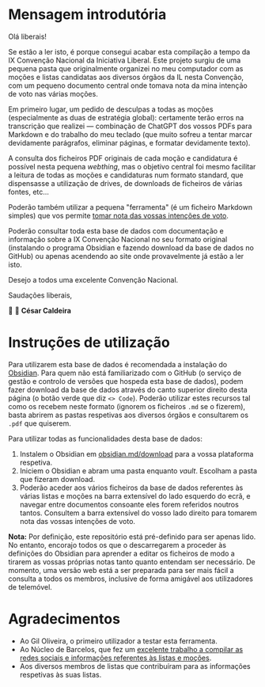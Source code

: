# Mensagem introdutória

Olá liberais!

Se estão a ler isto, é porque consegui acabar esta compilação a tempo da IX Convenção Nacional da Iniciativa Liberal. Este projeto surgiu de uma pequena pasta que originalmente organizei no meu computador com as moções e listas candidatas aos diversos órgãos da IL nesta Convenção, com um pequeno documento central onde tomava nota da mina intenção de voto nas várias moções.

Em primeiro lugar, um pedido de desculpas a todas as moções (especialmente as duas de estratégia global): certamente terão erros na transcrição que realizei — combinação de ChatGPT dos vossos PDFs para Markdown e do trabalho do meu teclado (que muito sofreu a tentar marcar devidamente parágrafos, eliminar páginas, e formatar devidamente texto).

A consulta dos ficheiros PDF originais de cada moção e candidatura é possível nesta pequena *webthing*, mas o objetivo central foi mesmo facilitar a leitura de todas as moções e candidaturas num formato standard, que dispensasse a utilização de drives, de downloads de ficheiros de várias fontes, etc...

Poderão também utilizar a pequena "ferramenta" (é um ficheiro Markdown simples) que vos permite [tomar nota das vossas intenções de voto](<0. Pessoal/Intenções de Voto.md>).

Poderão consultar toda esta base de dados com documentação e informação sobre a IX Convenção Nacional no seu formato original (instalando o programa Obsidian e fazendo download da base de dados no GitHub) ou apenas acendendo ao site onde provavelmente já estão a ler isto.

Desejo a todos uma excelente Convenção Nacional.

Saudações liberais,

🔴 🔵 **César Caldeira**

# Instruções de utilização

Para utilizarem esta base de dados é recomendada a instalação do [Obsidian](https://obsidian.md). Para quem não está familiarizado com o GitHub (o serviço de gestão e controlo de versões que hospeda esta base de dados), podem fazer download da base de dados através do canto superior direito desta página (o botão verde que diz `<> Code`). Poderão utilizar estes recursos tal como os recebem neste formato (ignorem os ficheiros `.md` se o fizerem), basta abrirem as pastas respetivas aos diversos órgãos e consultarem os `.pdf` que quiserem.

Para utilizar todas as funcionalidades desta base de dados:

1. Instalem o Obsidian em [obsidian.md/download](https://obsidian.md/download) para a vossa plataforma respetiva.
2. Iniciem o Obsidian e abram uma pasta enquanto *vault*. Escolham a pasta que fizeram download.
3. Poderão aceder aos vários ficheiros da base de dados referentes às várias listas e moções na barra extensível do lado esquerdo do ecrã, e navegar entre documentos consoante eles forem referidos noutros tantos. Consultem a barra extensível do vosso lado direito para tomarem nota das vossas intenções de voto.

**Nota:** Por definição, este repositório está pré-definido para ser apenas lido. No entanto, encorajo todos os que o descarregarem a proceder às definições do Obsidian para aprender a editar os ficheiros de modo a tirarem as vossas próprias notas tanto quanto entendam ser necessário. De momento, uma versão web está a ser preparada para ser mais fácil a consulta a todos os membros, inclusive de forma amigável aos utilizadores de telemóvel.

# Agradecimentos

- Ao Gil Oliveira, o primeiro utilizador a testar esta ferramenta.
- Ao Núcleo de Barcelos, que fez um [excelente trabalho a compilar as redes sociais e informações referentes às listas e moções](https://drive.google.com/file/d/1K9iOorVQRQrYSSSBca8heflbM0w2-IYZ/view).
- Aos diversos membros de listas que contribuíram para as informações respetivas às suas listas.